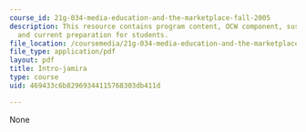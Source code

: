 ```yaml
---
course_id: 21g-034-media-education-and-the-marketplace-fall-2005
description: This resource contains program content, OCW component, sustainability,
  and current preparation for students.
file_location: /coursemedia/21g-034-media-education-and-the-marketplace-fall-2005/469433c6b82969344115768303db411d_MIT21G_034F05_ireactmat.pdf
file_type: application/pdf
layout: pdf
title: Intro-jamira
type: course
uid: 469433c6b82969344115768303db411d

---
```

None